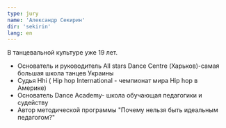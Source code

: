 ```yaml
---
type: jury
name: 'Александр Секирин'
dir: 'sekirin'
lang: en
---
```


В танцевальной культуре уже 19 лет.

- Основатель и руководитель All stars Dance Centre (Харьков)-самая большая школа танцев Украины
- Судья Hhi ( Hip hop International - чемпионат мира Hip hop в Америке)
- Основатель Dance Academy- школа обучающая педагогики и судейству
- Автор методической программы "Почему нельзя быть идеальным педагогом?"

